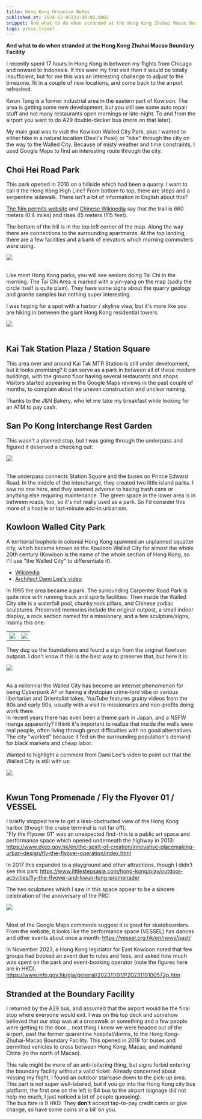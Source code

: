```yaml
---
title: Hong Kong Urbanism Notes
published_at: 2024-02-05T23:40:00.000Z
snippet: And what to do when stranded at the Hong Kong Zhuhai Macao Boundary Facility
tags: prose,travel
---
```


**And what to do when stranded at the Hong Kong Zhuhai Macao Boundary Facility**

I recently spent 17 hours in Hong Kong in between my flights from Chicago and onward to Indonesia. If this were my first visit then it would be totally insufficient, but for me this was an interesting challenge to adjust to the timezone, fit in a couple of new locations, and come back to the airport refreshed.

Kwun Tong is a former industrial area in the eastern part of Kowloon. The area is getting some new development, but you still see some auto repair stuff and not many restaurants open mornings or late-night. To and from the airport you want to do A29 double-decker bus (more on that later).

My main goal was to visit the Kowloon Walled City Park, plus I wanted to either hike in a natural location (Devil's Peak) or "hike" through the city on the way to the Walled City. Because of misty weather and time constraints, I used Google Maps to find an interesting route through the city.

## Choi Hei Road Park

This park opened in 2010 on a hillside which had been a quarry. I want to call it the Hong Kong High Line? From bottom to top, there are steps and a serpentine sidewalk. There isn't a lot of information in English about this?

[The film permits website](https://fso.createhk.gov.hk/en/location/detail.php?id=1591) and 
[Chinese Wikipedia](https://zh.wikipedia.org/zh-cn/%E5%BD%A9%E7%A6%A7%E8%B7%AF%E5%85%AC%E5%9C%92) say that the trail is 660 meters (0.4 miles) and rises 45 meters (115 feet).

The bottom of the hill is in the top left corner of the map. Along the way there are connections to the surrounding apartments. At the top landing, there are a few facilities and a bank of elevators which morning commuters were using.

<img src="/blog-images/IMG_20240203_065217828.jpg"/>
<br/><br/>

Like most Hong Kong parks, you will see seniors doing Tai Chi in the morning. The Tai Chi Area is marked with a yin-yang on the map (sadly the circle itself is quite plain). They have some signs about the quarry geology and granite samples but nothing super interesting.

I was hoping for a spot with a harbor / skyline view, but it's more like you are hiking in between the giant Hong Kong residential towers.

<img src="/blog-images/IMG_20240203_064847199.jpg"/>
<br/><br/>

## Kai Tak Station Plaza / Station Square

This area over and around Kai Tak MTR Station is still under development, but it looks promising? It can serve as a park in between all of these modern buildings, with the ground floor having several restaurants and shops. Visitors started appearing in the Google Maps reviews in the past couple of months, to complain about the uneven construction and unclear naming.

Thanks to the J&N Bakery, who let me take my breakfast while looking for an ATM to pay cash.

## San Po Kong Interchange Rest Garden

This wasn't a planned stop, but I was going through the underpass and figured it deserved a checking out:

<img src="/blog-images/IMG_20240203_074748473.jpg"/>
<br/><br/>

The underpass connects Station Square and the buses on Prince Edward Road. In the middle of the interchange, they created two little island parks. I saw no one here, and they seemed adverse to having trash cans or anything else requiring maintenance. The green space in the lower area is in between roads, too, so it's not really used as a park. So I'd consider this more of a hostile or last-minute add-in urbanism.

## Kowloon Walled City Park

A territorial loophole in colonial Hong Kong spawned an unplanned squatter city, which became known as the Kowloon Walled City for almost the whole 20th century (Kowloon is the name of the whole section of Hong Kong, so I'll use "the Walled City" to differentiate it).

- [Wikipedia](https://en.wikipedia.org/wiki/Kowloon_Walled_City)
- [Architect Dami Lee's video](https://www.youtube.com/watch?v=WLn_QTFVZgE&ab_channel=DamiLee)

In 1995 the area became a park. The surrounding Carpenter Road Park is quite nice with running track and sports facilities. Then inside the Walled City site is a waterfall pool, chunky rock pillars, and Chinese zodiac sculptures. Preserved memories include the original outpost, a small indoor display, a rock section named for a missionary, and a few sculpture/signs, mainly this one:

<table><tr>
<td><img src="/blog-images/IMG_20240203_080337443.jpg"/></td>
<td><img src="/blog-images/IMG_20240203_080119036.jpg"/></td>
</tr></table>

They dug up the foundations and found a sign from the original Kowloon outpost. I don't know if this is the best way to preserve that, but here it is:

<img src="/blog-images/IMG_20240203_081807837.jpg"/>
<br/><br/>

As a millennial the Walled City has become an internet phenomenon for being Cyberpunk AF or having a dystopian crime-lord vibe or various libertarian and Orientalist takes. YouTube features grainy videos from the 80s and early 90s, usually with a visit to missionaries and non-profits doing work there.<br/>
In recent years there has even been a theme park in Japan, and a NSFW manga apparently? I think it's important to realize that inside the walls were real people, often living through great difficulties with no good alternatives. The city "worked" because it fed on the surrounding population's demand for black markets and cheap labor.

Wanted to highlight a comment from Dami Lee's video to point out that the Walled City is still with us:

<img src="/blog-images/Screenshot 2024-02-06 5.38.55 AM.png"/>
<br/><br/>

## Kwun Tong Promenade / Fly the Flyover 01 / VESSEL

I briefly stopped here to get a less-obstructed view of the Hong Kong harbor (though the cruise terminal is not far off).<br/>
"Fly the Flyover 01" was an unexpected find - this is a public art space and performance space which opened underneath the highway in 2013: https://www.ekeo.gov.hk/en/the-spirit-of-creation/innovative-placemaking-urban-design/fly-the-flyover-operation/index.html

In 2017 this expanded to a playground and other attractions, though I didn't see this part:
https://www.littlestepsasia.com/hong-kong/play/outdoor-activities/fly-the-flyover-and-kwun-tong-promenade/

The two sculptures which I saw in this space appear to be a sincere celebration of the anniversary of the PRC:

<img src="/blog-images/IMG_20240203_110134995.jpg"/>
<br/><br/>

Most of the Google Maps comments suggest it is good for skateboarders. From the website, it looks like the performance space (VESSEL) has dances and other events about once a month: https://vessel.org.hk/en/news/past/

In November 2023, a Hong Kong legislator for East Kowloon noted that few groups had booked an event due to rules and fees, and asked how much was spent on the park and event-booking operator (note the figures here are in HKD). https://www.info.gov.hk/gia/general/202311/01/P2023110100572p.htm

## Stranded at the Boundary Facility

I returned by the A29 bus, and assumed that the airport would be the final stop where everyone would exit. I was on the top deck and somehow believed that our stop was at a crosswalk or something and a few people were getting to the door... next thing I knew we were headed out of the airport, past the former quarantine hospital/dorms, to the Hong Kong-Zhuhai-Macao Boundary Facility. This opened in 2018 for buses and permitted vehicles to cross between Hong Kong, Macao, and mainland China (to the north of Macao).

This rule might be more of an anti-loitering thing, but signs forbid entering the boundary facility without a valid ticket. Already concerned about missing my flight, I found an outdoor staircase down to the pick-up area. This part is not super well-labeled, but if you go into the Hong Kong city bus platform, the first one on the left is B4 bus to the airport (signage did not help me much, I just noticed a lot of people queueing).<br/>
The bus fare is 9 HKD. They **don't** accept tap-to-pay credit cards or give change, so have some coins or a bill on you.

<br/>
<br/>
<br/>

